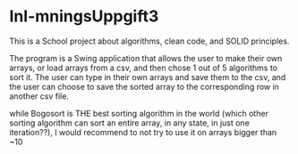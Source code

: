 # Inl-mningsUppgift3

This is a School project about algorithms, clean code, and SOLID principles. 

The program is a Swing application that allows the user to make their own arrays, or load arrays from a csv, and then chose 1 out of 5 algorithms to sort it. 
The user can type in their own arrays and save them to the csv, and the user can choose to save the sorted array to the corresponding row in another csv file. 

while Bogosort is THE best sorting algorithm in the world (which other sorting algorithm can sort an entire array, in any state, in just one iteration??), I would recommend to not try to use it on arrays bigger than ~10
